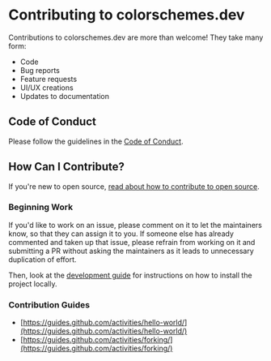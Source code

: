 # Contributing to colorschemes.dev

Contributions to colorschemes.dev are more than welcome!
They take many form: 
  - Code
  - Bug reports
  - Feature requests
  - UI/UX creations
  - Updates to documentation

## Code of Conduct

Please follow the guidelines in the [Code of Conduct](https://github.com/reobin/colorschemes.dev/blob/master/.github/CODE_OF_CONDUCT.md).

## How Can I Contribute?
If you're new to open source, [read about how to contribute to open source](https://opensource.guide/how-to-contribute/).

### Beginning Work

If you'd like to work on an issue, please comment on it to let the maintainers know, so that they can assign it to you. If someone else has already commented and taken up that issue, please refrain from working on it and submitting a PR without asking the maintainers as it leads to unnecessary duplication of effort.

Then, look at the [development guide](https://github.com/reobin/colorschemes.dev/wiki/Development-guide) for instructions on how to install the project locally.

### Contribution Guides

* [https://guides.github.com/activities/hello-world/](https://guides.github.com/activities/hello-world/)
* [https://guides.github.com/activities/forking/](https://guides.github.com/activities/forking/)
